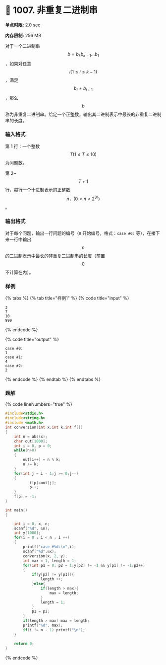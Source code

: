 # 💚 1007. 非重复二进制串

**单点时限:** 2.0 sec

**内存限制:** 256 MB

对于一个二进制串 $$b=b_kb_{k-1}…b_1$$，如果对任意 $$i (1≤i≤k-1)$$，满足 $$b_i≠b_{i+1}$$，那么 $$b$$ 称为非重复二进制串。给定一个正整数，输出其二进制表示中最长的非重复二进制串的长度。

### 输入格式

第 1 行：一个整数$$T (1≤T≤10)$$ 为问题数。

第 2\~$$T+1$$ 行，每行一个十进制表示的正整数 $$n，(0<n<2^{31})$$。

### 输出格式

对于每个问题，输出一行问题的编号（`0` 开始编号，格式：`case #0:` 等），在接下来一行中输出 $$n$$ 的二进制表示中最长的非重复二进制串的长度（前置 $$0$$ 不计算在内）。

### 样例

{% tabs %}
{% tab title="样例1" %}
{% code title="input" %}
```
3
7
10
999
```
{% endcode %}

{% code title="output" %}
```
case #0:
1
case #1:
4
case #2:
2
```
{% endcode %}
{% endtab %}
{% endtabs %}

### 题解

{% code lineNumbers="true" %}
```c
#include<stdio.h>
#include<string.h>
#include <math.h>
int conversion(int x,int k,int f[])
{
    int n = abs(x);
    char out[1000];
    int i = 0, p = 0;
    while(n>0)
    {
        out[i++] = n % k;
        n /= k;
    }
    for(int j = i - 1;j >= 0;j--)
    {
           f[p]=out[j];
           p++;
    }
	f[p] = -1; 
}

int main()
{

    int i = 0, x, n;
    scanf("%d", &n);
    int y[1000];
    for(i = 0 ; i < n ; i ++)
    {
        printf("case #%d:\n",i);
        scanf("%d",&x);
        conversion(x, 2, y);
        int max = 1, length = 1;
        for(int p1 = 0, p2 = 1;y[p2] != -1 && y[p1] != -1;p2++)
        {
			if(y[p2] != y[p1]){
				length ++;
			}else{
				if(length > max){
					max = length;
				}
				length = 1;
			}
			p1 = p2;
        }
        if(length > max) max = length;
        printf("%d", max);
        if(i != n - 1) printf("\n");
    }
	
	return 0;
}
```
{% endcode %}
